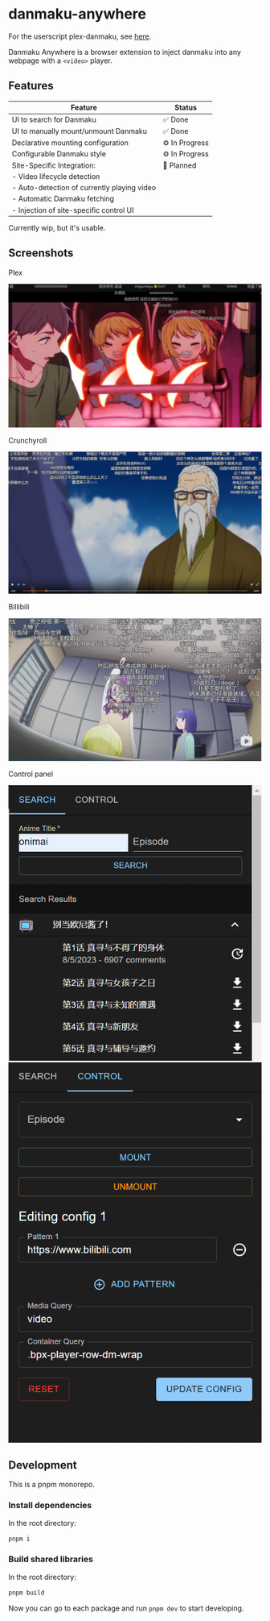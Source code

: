 # danmaku-anywhere

For the userscript plex-danmaku, see [here](./packages/plex-danmaku).

Danmaku Anywhere is a browser extension to inject danmaku into any webpage with a `<video>` player.

## Features

| Feature                                     | Status         |
| ------------------------------------------- | -------------- |
| UI to search for Danmaku                    | ✅ Done        |
| UI to manually mount/unmount Danmaku        | ✅ Done        |
| Declarative mounting configuration          | ⚙️ In Progress |
| Configurable Danmaku style                  | ⚙️ In Progress |
| Site-Specific Integration:                  | 📅 Planned     |
| - Video lifecycle detection                 |                |
| - Auto-detection of currently playing video |                |
| - Automatic Danmaku fetching                |                |
| - Injection of site-specific control UI     |                |

Currently wip, but it's usable.

## Screenshots

Plex

![Plex](./assets/danmaku_plex.png)

Crunchyroll

![Crunchyroll](./assets/danmaku_crunchyroll.png)

Billibili

![Billibili](./assets/danmaku_bilibili.png)

Control panel

![Search panel](./assets/danmaku_search.png)
![Control panel](./assets/danmaku_control.png)

## Development

This is a pnpm monorepo.

### Install dependencies

In the root directory:

```bash
pnpm i
```

### Build shared libraries

In the root directory:

```bash
pnpm build
```

Now you can go to each package and run `pnpm dev` to start developing.
